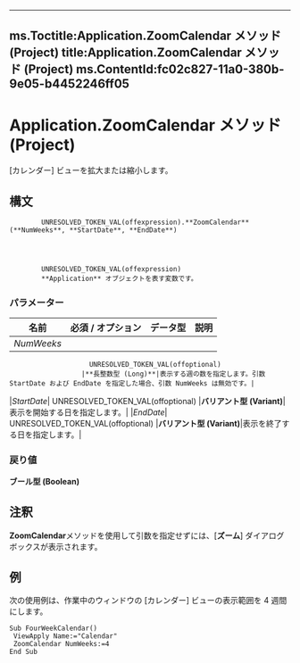 

---
ms.Toctitle:Application.ZoomCalendar メソッド (Project)
title:Application.ZoomCalendar メソッド (Project)
ms.ContentId:fc02c827-11a0-380b-9e05-b4452246ff05
---
# Application.ZoomCalendar メソッド (Project)




[カレンダー] ビューを拡大または縮小します。

## 構文

            UNRESOLVED_TOKEN_VAL(offexpression).**ZoomCalendar**(**NumWeeks**, **StartDate**, **EndDate**)




            UNRESOLVED_TOKEN_VAL(offexpression)
            **Application** オブジェクトを表す変数です。

### パラメーター

|**名前**|**必須 / オプション**|**データ型**|**説明**|
|---|---|---|---|
|*NumWeeks*|
                        UNRESOLVED_TOKEN_VAL(offoptional)
                      |**長整数型 (Long)**|表示する週の数を指定します。引数 StartDate および EndDate を指定した場合、引数 NumWeeks は無効です。|
|*StartDate*|
                        UNRESOLVED_TOKEN_VAL(offoptional)
                      |**バリアント型 (Variant)**|表示を開始する日を指定します。|
|*EndDate*|
                        UNRESOLVED_TOKEN_VAL(offoptional)
                      |**バリアント型 (Variant)**|表示を終了する日を指定します。|



### 戻り値
**ブール型 (Boolean)**





## 注釈
**ZoomCalendar**メソッドを使用して引数を指定せずには、[**ズーム**] ダイアログ ボックスが表示されます。



## 例
次の使用例は、作業中のウィンドウの [カレンダー] ビューの表示範囲を 4 週間にします。

```vba
Sub FourWeekCalendar() 
 ViewApply Name:="Calendar" 
 ZoomCalendar NumWeeks:=4 
End Sub
```





